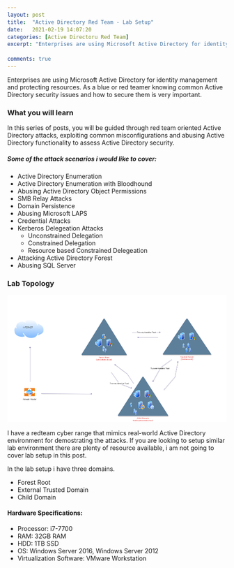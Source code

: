 ```yaml
---
layout: post
title:  "Active Directory Red Team - Lab Setup"
date:   2021-02-19 14:07:20
categories: [Active Directoru Red Team]
excerpt: "Enterprises are using Microsoft Active Directory for identity management and protecting resources. As a blue or red teamer knowing common Active Directory security issues and how to secure them is very important"

comments: true
---
```



Enterprises are using Microsoft Active Directory for identity management and protecting resources. As a blue or red teamer knowing common Active Directory security issues and how to secure them is very important.

### What you will learn

In this series of posts, you will be guided through red team oriented Active Directory attacks, exploiting common misconfigurations and abusing Active Directory functionality to assess Active Directory security.

##### Some of the attack scenarios i would like to cover:

+ Active Directory Enumeration
+ Active Directory Enumeration with Bloodhound
+ Abusing Active Directory Object Permissions
+ SMB Relay Attacks
+ Domain Persistence
+ Abusing Microsoft LAPS
+ Credential Attacks
+ Kerberos Delegeation Attacks
   + Unconstrained Delegation
   + Constrained Delegation
   + Resource based Constrained Delegeation
+ Attacking Active Directory Forest
+ Abusing SQL Server

### Lab Topology
![source-01](/img/labssz.png)


I have a redteam cyber range that mimics real-world Active Directory environment for demostrating the attacks. If you are looking to setup similar lab environment there are plenty of resource available, i am not going to cover lab setup in this post.

In the lab setup i have three domains.

+ Forest Root 
+ External Trusted Domain
+ Child Domain
 

#### Hardware Specifications:
+ Processor: i7-7700
+ RAM: 32GB RAM
+ HDD: 1TB  SSD
+ OS: Windows Server 2016, Windows Server 2012
+ Virtualization Software: VMware Workstation



